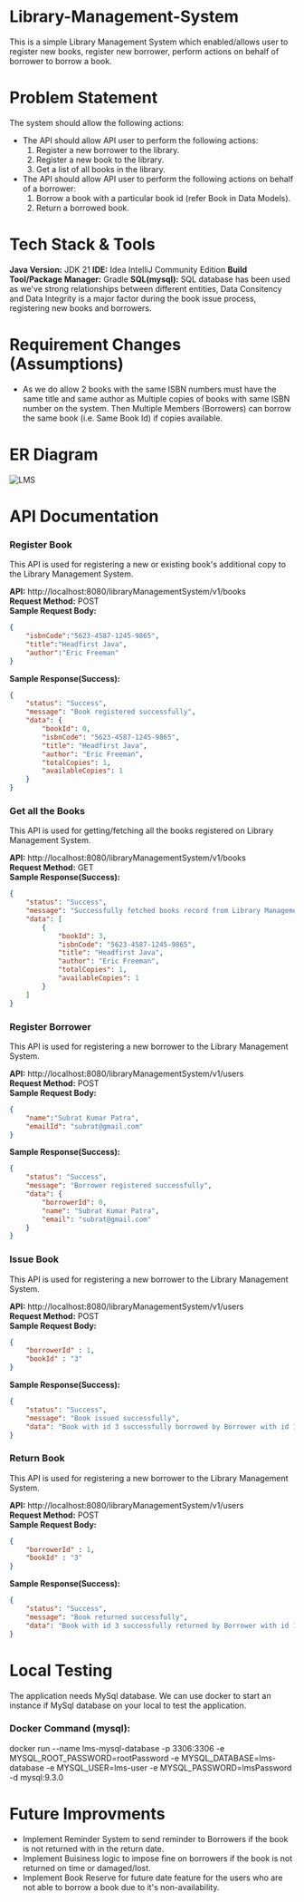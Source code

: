 # Library-Management-System
This is a simple Library Management System which enabled/allows user to register new books, register new borrower, perform actions on behalf of borrower to borrow a book.

# Problem Statement
The system should allow the following actions:
* The API should allow API user to perform the following actions:
  1. Register a new borrower to the library.
  2. Register a new book to the library.
  3. Get a list of all books in the library.
* The API should allow API user to perform the following actions on behalf of a borrower:
  1. Borrow a book with a particular book id (refer Book in Data Models).
  2. Return a borrowed book.

# Tech Stack & Tools

**Java Version:** JDK 21
**IDE:** Idea IntelliJ Community Edition
**Build Tool/Package Manager:** Gradle
**SQL(mysql):** SQL database has been used as we've strong relationships between different entities, Data Consitency and Data Integrity is a major factor during the book issue process, registering new books and borrowers.

# Requirement Changes (Assumptions)
* As we do allow 2 books with the same ISBN numbers must have the same title and same author as Multiple copies of books with same ISBN number on the system. Then Multiple Members (Borrowers) can borrow the same book (i.e. Same Book Id) if copies available.

# ER Diagram

![LMS](https://github.com/user-attachments/assets/1831fd4c-1be3-43b0-bbb4-1ee5ca1784cc)

# API Documentation
### Register Book  
This API is used for registering a new or existing book's additional copy to the Library Management System.  

**API:** http://localhost:8080/libraryManagementSystem/v1/books  
**Request Method:** POST  
**Sample Request Body:**  
```json
{
    "isbnCode":"5623-4587-1245-9865",
    "title":"Headfirst Java",
    "author":"Eric Freeman"
}
```

**Sample Response(Success):**   
```json
{
    "status": "Success",
    "message": "Book registered successfully",
    "data": {
        "bookId": 0,
        "isbnCode": "5623-4587-1245-9865",
        "title": "Headfirst Java",
        "author": "Eric Freeman",
        "totalCopies": 1,
        "availableCopies": 1
    }
}
```

### Get all the Books  
This API is used for getting/fetching all the books registered on Library Management System.  

**API:** http://localhost:8080/libraryManagementSystem/v1/books  
**Request Method:** GET  
**Sample Response(Success):**   
```json
{
    "status": "Success",
    "message": "Successfully fetched books record from Library Management System",
    "data": [
        {
            "bookId": 3,
            "isbnCode": "5623-4587-1245-9865",
            "title": "Headfirst Java",
            "author": "Eric Freeman",
            "totalCopies": 1,
            "availableCopies": 1
        }
    ]
}
```

### Register Borrower  
This API is used for registering a new borrower to the Library Management System.  

**API:** http://localhost:8080/libraryManagementSystem/v1/users  
**Request Method:** POST  
**Sample Request Body:**  
```json
{
    "name":"Subrat Kumar Patra",
    "emailId": "subrat@gmail.com"
}
```

**Sample Response(Success):**   
```json
{
    "status": "Success",
    "message": "Borrower registered successfully",
    "data": {
        "borrowerId": 0,
        "name": "Subrat Kumar Patra",
        "email": "subrat@gmail.com"
    }
}
```

### Issue Book  
This API is used for registering a new borrower to the Library Management System.  

**API:** http://localhost:8080/libraryManagementSystem/v1/users  
**Request Method:** POST  
**Sample Request Body:**  
```json
{
    "borrowerId" : 1,
    "bookId" : "3"
}
```

**Sample Response(Success):**   
```json
{
    "status": "Success",
    "message": "Book issued successfully",
    "data": "Book with id 3 successfully borrowed by Borrower with id 1 with Book Issue id 0"
}
```

### Return Book  
This API is used for registering a new borrower to the Library Management System.  

**API:** http://localhost:8080/libraryManagementSystem/v1/users  
**Request Method:** POST  
**Sample Request Body:**  
```json
{
    "borrowerId" : 1,
    "bookId" : "3"
}
```

**Sample Response(Success):**   
```json
{
    "status": "Success",
    "message": "Book returned successfully",
    "data": "Book with id 3 successfully returned by Borrower with id 1 with Book Issue id 1"
}
```

# Local Testing
The application needs MySql database. We can use docker to start an instance if MySql database on your local to test the application.  
### Docker Command (mysql):  
docker run --name lms-mysql-database -p 3306:3306 -e MYSQL_ROOT_PASSWORD=rootPassword -e MYSQL_DATABASE=lms-database -e MYSQL_USER=lms-user -e MYSQL_PASSWORD=lmsPassword -d mysql:9.3.0

# Future Improvments
* Implement Reminder System to send reminder to Borrowers if the book is not returned with in the return date.
* Implement Buisiness logic to impose fine on borrowers if the book is not returned on time or damaged/lost.
* Implement Book Reserve for future date feature for the users who are not able to borrow a book due to it's non-availability.
